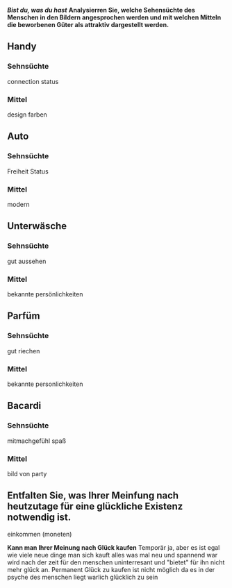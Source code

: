 ***Bist du, was du hast***
**Analysierren Sie, welche Sehensüchte des Menschen in den Bildern angesprochen werden und mit welchen Mitteln die beworbenen Güter als attraktiv dargestellt werden.**
## Handy
### Sehnsüchte
connection
status

### Mittel
design
farben

## Auto
### Sehnsüchte
Freiheit
Status
### Mittel
modern

## Unterwäsche
### Sehnsüchte
gut aussehen
### Mittel
bekannte persönlichkeiten

## Parfüm
### Sehnsüchte
gut riechen

### Mittel
bekannte personlichkeiten

## Bacardi
### Sehnsüchte
mitmachgefühl
spaß

### Mittel
bild von party


## **Entfalten Sie, was Ihrer Meinfung nach heutzutage für eine glückliche Existenz notwendig ist.**
einkommen (moneten)


**Kann man Ihrer Meinung nach Glück kaufen**
Temporär ja, aber es ist egal wie viele neue dinge man sich kauft alles was mal neu und spannend war wird nach der zeit für den menschen uninterresant und "bietet" für ihn nicht mehr glück an.
Permanent Glück zu kaufen ist nicht möglich da es in der psyche des menschen liegt warlich glücklich zu sein

